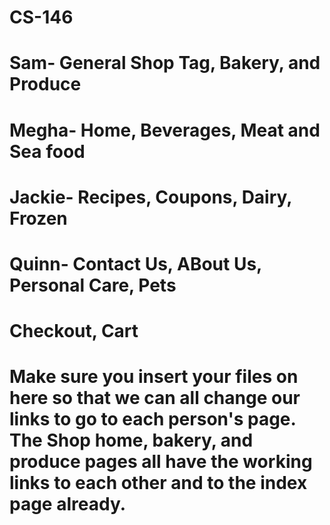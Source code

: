 # CS-146
# Sam- General Shop Tag, Bakery, and Produce
# Megha- Home, Beverages, Meat and Sea food
# Jackie- Recipes, Coupons, Dairy, Frozen
# Quinn- Contact Us, ABout Us, Personal Care, Pets
# Checkout, Cart
# Make sure you insert your files on here so that we can all change our links to go to each person's page. The Shop home, bakery, and produce pages all have the working links to each other and to the index page already.
